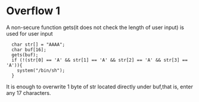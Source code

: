 # Overflow 1
A non-secure function gets(it does not check the length of user input) is used for user input
```
  char str[] = "AAAA";
  char buf[16];
  gets(buf);
  if (!(str[0] == 'A' && str[1] == 'A' && str[2] == 'A' && str[3] == 'A')){
    system("/bin/sh");
  }
```
It is enough to overwrite 1 byte of str located directly under buf,that is, enter any 17 characters.